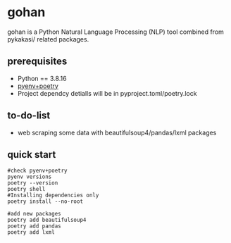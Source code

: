 # gohan
gohan is a Python Natural Language Processing (NLP) tool combined from pykakasi/ related packages.

## prerequisites

* Python == 3.8.16
* [pyenv+poetry](https://github.com/hong539/setup_dev_environment/blob/main/programing_languages/python/python.md)
* Project dependcy detialls will be in pyproject.toml/poetry.lock

## to-do-list

* web scraping some data with beautifulsoup4/pandas/lxml packages

## quick start

```shell
#check pyenv+poetry
pyenv versions
poetry --version
poetry shell
#Installing dependencies only
poetry install --no-root

#add new packages
poetry add beautifulsoup4
poetry add pandas
poetry add lxml
```